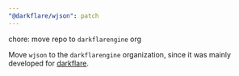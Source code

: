```yaml
---
"@darkflare/wjson": patch
---
```


chore: move repo to `darkflarengine` org

Move `wjson` to the `darkflarengine` organization, since it was mainly developed for [darkflare](https://github.com/azurydev/darkflare).
